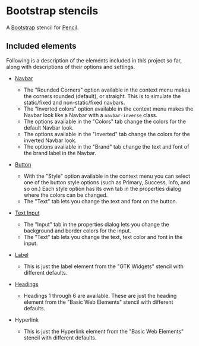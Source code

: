 # Bootstrap stencils

A [Bootstrap][] stencil for [Pencil][].

[Bootstrap]: http://getbootstrap.com
[Pencil]: http://pencil.evolus.vn

## Included elements

Following is a description of the elements included in this project so
far, along with descriptions of their options and settings.

- [Navbar](http://getbootstrap.com/components/#navbar)
    - The "Rounded Corners" option available in the context menu makes
      the corners rounded (default), or straight. This is to simulate
      the static/fixed and non-static/fixed navbars.
    - The "Inverted colors" option available in the context menu makes
      the Navbar look like a Navbar with a `navbar-inverse` class.
    - The options available in the "Colors" tab change the colors for
      the default Navbar look.
    - The options available in the "Inverted" tab change the colors
      for the inverted Navbar look.
    - The options available in the "Brand" tab change the text and
      font of the brand label in the Navbar.

- [Button](http://getbootstrap.com/css/#buttons)
    - With the "Style" option available in the context menu you can
      select one of the button style options (such as Primary,
      Success, Info, and so on.) Each style option has its own tab in
      the properties dialog where the colors can be changed.
    - The "Text" tab lets you change the text and font on the button.

- [Text Input](http://getbootstrap.com/css/#forms-controls)
    - The "Input" tab in the properties dialog lets you change the
      background and border colors for the input.
    - The "Text" tab lets you change the text, text color and font in
      the input.

- [Label](http://getbootstrap.com/css/#forms)
    - This is just the label element from the "GTK Widgets" stencil
      with different defaults.

- [Headings](http://getbootstrap.com/css/#type-headings)
    - Headings 1 through 6 are available. These are just the heading
      element from the "Basic Web Elements" stencil with different
      defaults.

- Hyperlink
    - This is just the Hyperlink element from the "Basic Web Elements"
      stencil with different defaults.
